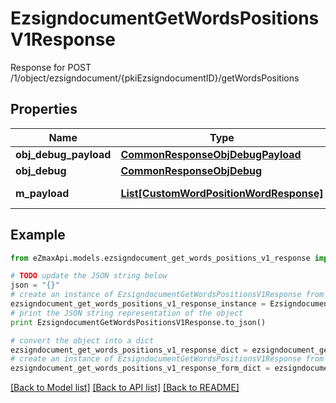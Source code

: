# EzsigndocumentGetWordsPositionsV1Response

Response for POST /1/object/ezsigndocument/{pkiEzsigndocumentID}/getWordsPositions

## Properties
Name | Type | Description | Notes
------------ | ------------- | ------------- | -------------
**obj_debug_payload** | [**CommonResponseObjDebugPayload**](CommonResponseObjDebugPayload.md) |  | 
**obj_debug** | [**CommonResponseObjDebug**](CommonResponseObjDebug.md) |  | [optional] 
**m_payload** | [**List[CustomWordPositionWordResponse]**](CustomWordPositionWordResponse.md) | Payload for POST /1/object/ezsigndocument/{pkiEzsigndocumentID}/getWordsPositions | 

## Example

```python
from eZmaxApi.models.ezsigndocument_get_words_positions_v1_response import EzsigndocumentGetWordsPositionsV1Response

# TODO update the JSON string below
json = "{}"
# create an instance of EzsigndocumentGetWordsPositionsV1Response from a JSON string
ezsigndocument_get_words_positions_v1_response_instance = EzsigndocumentGetWordsPositionsV1Response.from_json(json)
# print the JSON string representation of the object
print EzsigndocumentGetWordsPositionsV1Response.to_json()

# convert the object into a dict
ezsigndocument_get_words_positions_v1_response_dict = ezsigndocument_get_words_positions_v1_response_instance.to_dict()
# create an instance of EzsigndocumentGetWordsPositionsV1Response from a dict
ezsigndocument_get_words_positions_v1_response_form_dict = ezsigndocument_get_words_positions_v1_response.from_dict(ezsigndocument_get_words_positions_v1_response_dict)
```
[[Back to Model list]](../README.md#documentation-for-models) [[Back to API list]](../README.md#documentation-for-api-endpoints) [[Back to README]](../README.md)


